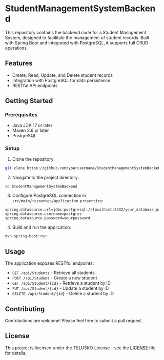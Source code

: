 # StudentManagementSystemBackend

This repository contains the backend code for a Student Management System, designed to facilitate the management of student records. Built with Spring Boot and integrated with PostgreSQL, it supports full CRUD operations.

## Features

- Create, Read, Update, and Delete student records
- Integration with PostgreSQL for data persistence
- RESTful API endpoints

## Getting Started

### Prerequisites

- Java JDK 17 or later
- Maven 3.6 or later
- PostgreSQL

### Setup

1. Clone the repository:

```bash
git clone https://github.com/yourusername/StudentManagementSystemBackend.git
```

2. Navigate to the project directory:

```bash
cd StudentManagementSystemBackend
```

3. Configure PostgreSQL connection in `src/main/resources/application.properties`:

```properties
spring.datasource.url=jdbc:postgresql://localhost:5432/your_database_name
spring.datasource.username=postgres
spring.datasource.password=yourpassword
```

4. Build and run the application:

```bash
mvn spring-boot:run
```

## Usage

The application exposes RESTful endpoints:

- `GET /api/Students` - Retrieve all students
- `POST /api/Student` - Create a new student
- `GET /api/Student/{id}` - Retrieve a student by ID
- `PUT /api/Student/{id}` - Update a student by ID
- `DELETE /api/Student/{id}` - Delete a student by ID

## Contributing

Contributions are welcome! Please feel free to submit a pull request.

## License

This project is licensed under the TELUSKO License - see the [LICENSE](LICENSE) file for details.
